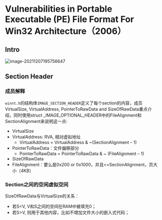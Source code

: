 # Vulnerabilities in Portable Executable (PE) File Format For Win32 Architecture（2006）

## Intro

![image-20211207195756647](http://gavinl1b0223342.oss-cn-beijing.aliyuncs.com/img/image-20211207195756647.png)

## Section Header

### 成员解释

`winnt.h`的结构体`IMAGE_SECTION_HEADER`定义了每个section的内容，成员VirtualSize, VirtualAddress,  PointerToRawData  and  SizeOfRawData重点介绍，同时使用struct _IMAGE_OPTIONAL_HEADER中的FileAlignment和SectionAlignment来说明这一点:

- VirtualSize
- VirtualAddress: RVA, 相对虚拟地址
  - VirtualAddress = VirtualAddress & ~(SectionAlignment – 1)
- PointerToRawData：文件偏移部分
  - PointerToRawData = PointerToRawData & ~ (FileAlignment – 1)
- SizeOfRawData
- FileAlignment：要么是0x200 or 0x1000，并且<=SectionAlignment，页大小（4KB）

### Section之间的空闲虚拟空间

SizeOfRawData与VirtualSize的关系：

- 若S<V, V和S之间的空间在RAM中被填充0；
- 若S>V, 则用于其他内容，比如不增加文件大小的嵌入式代码；